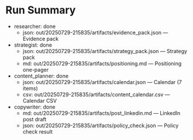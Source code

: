 # Run Summary

- researcher: done
  - json: out/20250729-215835/artifacts/evidence_pack.json — Evidence pack
- strategist: done
  - json: out/20250729-215835/artifacts/strategy_pack.json — Strategy pack
  - md: out/20250729-215835/artifacts/positioning.md — Positioning one-pager
- content_planner: done
  - json: out/20250729-215835/artifacts/calendar.json — Calendar (7 items)
  - csv: out/20250729-215835/artifacts/content_calendar.csv — Calendar CSV
- copywriter: done
  - md: out/20250729-215835/artifacts/post_linkedin.md — LinkedIn post draft
  - json: out/20250729-215835/artifacts/policy_check.json — Policy check result

